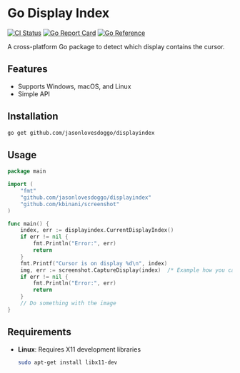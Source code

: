# Go Display Index

[![CI Status](https://github.com/jasonlovesdoggo/displayindex/workflows/Test/badge.svg)](https://github.com/jasonlovesdoggo/displayindex/actions)
[![Go Report Card](https://goreportcard.com/badge/github.com/jasonlovesdoggo/displayindex)](https://goreportcard.com/report/github.com/jasonlovesdoggo/displayindex)
[![Go Reference](https://pkg.go.dev/badge/github.com/jasonlovesdoggo/displayindex.svg)](https://pkg.go.dev/github.com/jasonlovesdoggo/displayindex)

A cross-platform Go package to detect which display contains the cursor.

## Features
- Supports Windows, macOS, and Linux
- Simple API

## Installation
```bash
go get github.com/jasonlovesdoggo/displayindex
```

## Usage
```go
package main

import (
	"fmt"
	"github.com/jasonlovesdoggo/displayindex"
	"github.com/kbinani/screenshot"
)

func main() {
	index, err := displayindex.CurrentDisplayIndex()
	if err != nil {
		fmt.Println("Error:", err)
		return
	}
	fmt.Printf("Cursor is on display %d\n", index)
	img, err := screenshot.CaptureDisplay(index)  /* Example how you can use the index*/
    if err != nil {
        fmt.Println("Error:", err)
        return
    }
	// Do something with the image
}
```

## Requirements
- **Linux**: Requires X11 development libraries
  ```bash
  sudo apt-get install libx11-dev
  ```